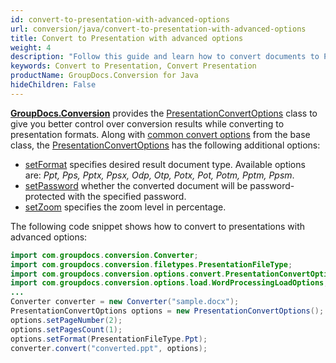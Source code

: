 ```yaml
---
id: convert-to-presentation-with-advanced-options
url: conversion/java/convert-to-presentation-with-advanced-options
title: Convert to Presentation with advanced options
weight: 4
description: "Follow this guide and learn how to convert documents to PowerPoint presentations of PPT, PPTX formats with height, width, DPI, margins and other customizations using GroupDocs.Conversion for Java."
keywords: Convert to Presentation, Convert Presentation
productName: GroupDocs.Conversion for Java
hideChildren: False
---
```

[**GroupDocs.Conversion**](https://products.groupdocs.com/conversion/java) provides the [PresentationConvertOptions](https://reference.groupdocs.com/java/conversion/com.groupdocs.conversion.options.convert/PresentationConvertOptions) class to give you better control over conversion results while converting to presentation formats. Along with [common convert options](https://reference.groupdocs.com/conversion/java/com.groupdocs.conversion.options.convert/ConvertOptions) from the base class, the [PresentationConvertOptions](https://reference.groupdocs.com/java/conversion/com.groupdocs.conversion.options.convert/PresentationConvertOptions) has the following additional options:

*   [setFormat](https://reference.groupdocs.com/java/conversion/com.groupdocs.conversion.options.convert/ConvertOptions#setFormat(com.groupdocs.conversion.filetypes.FileType)) specifies desired result document type. Available options are: *Ppt, Pps, Pptx, Ppsx, Odp, Otp, Potx, Pot, Potm, Pptm, Ppsm*.
*   [setPassword](https://reference.groupdocs.com/java/conversion/com.groupdocs.conversion.options.convert/PresentationConvertOptions#setPassword(java.lang.String)) whether the converted document will be password-protected with the specified password.
*   [setZoom](https://reference.groupdocs.com/java/conversion/com.groupdocs.conversion.options.convert/PresentationConvertOptions#setZoom(int)) specifies the zoom level in percentage.

The following code snippet shows how to convert to presentations with advanced options:

```java
import com.groupdocs.conversion.Converter;
import com.groupdocs.conversion.filetypes.PresentationFileType;
import com.groupdocs.conversion.options.convert.PresentationConvertOptions;
import com.groupdocs.conversion.options.load.WordProcessingLoadOptions;
...
Converter converter = new Converter("sample.docx");
PresentationConvertOptions options = new PresentationConvertOptions();
options.setPageNumber(2);
options.setPagesCount(1);
options.setFormat(PresentationFileType.Ppt);
converter.convert("converted.ppt", options);
```
